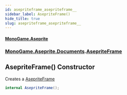 ```yaml
---
id: asepriteframe_asepriteframe__
sidebar_label: AsepriteFrame()
hide_title: true
slug: asepriteframe_asepriteframe__
---
```

#### [MonoGame.Aseprite](index 'index')
### [MonoGame.Aseprite.Documents](monogame_aseprite_documents 'MonoGame.Aseprite.Documents').[AsepriteFrame](asepriteframe 'MonoGame.Aseprite.Documents.AsepriteFrame')
## AsepriteFrame() Constructor
Creates a [AsepriteFrame](asepriteframe 'MonoGame.Aseprite.Documents.AsepriteFrame')  
```csharp
internal AsepriteFrame();
```
